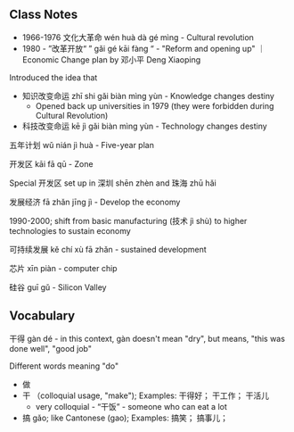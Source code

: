
## Class Notes

- 1966-1976 文化大革命 wén huà dà gé mìng - Cultural revolution
- 1980 - ”改革开放“ ” gǎi gé kāi fàng “ - "Reform and opening up" ｜ Economic Change plan by 邓小平 Deng Xiaoping

Introduced the idea that 
- 知识改变命运 zhī shi gǎi biàn mìng yùn - Knowledge changes destiny
    -  Opened back up universities in 1979 (they were forbidden during Cultural Revolution)
- 科技改变命运 kē jì gǎi biàn mìng yùn - Technology changes destiny

五年计划 wǔ nián jì huà - Five-year plan

开发区 kāi fā qū - Zone

Special 开发区 set up in 深圳 shēn zhèn  and 珠海 zhū hǎi

发展经济 fā zhǎn jīng jì - Develop the economy

1990-2000; shift from basic manufacturing (技术 jì shù) to higher technologies to sustain economy

可持续发展 kě chí xù fā zhǎn - sustained development

芯片 xīn piàn - computer chip

硅谷 guī gǔ - Silicon Valley

## Vocabulary

干得 gàn dé - in this context, gàn doesn't mean "dry", but means, "this was done well", "good job"

Different words meaning "do"
- 做 
- 干 （colloquial usage, "make"); Examples: 干得好； 干工作； 干活儿
    - very colloquial - “干饭” - someone who can eat a lot
- 搞 gǎo; like Cantonese (gao); Examples: 搞笑； 搞事儿；
